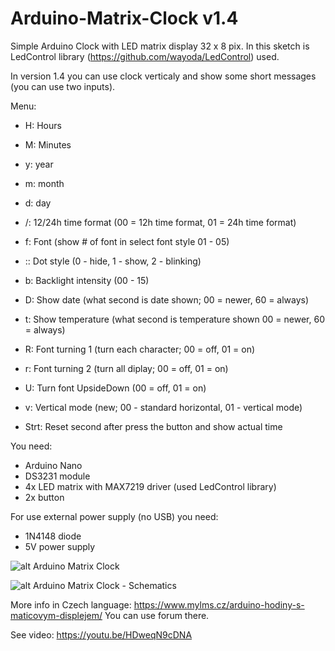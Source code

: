 # Arduino-Matrix-Clock v1.4

Simple Arduino Clock with LED matrix display 32 x 8 pix. In this sketch is LedControl library (https://github.com/wayoda/LedControl) used.

In version 1.4 you can use clock verticaly and show some short messages (you can use two inputs).


Menu:
- H: Hours
- M: Minutes

- y: year
- m: month
- d: day

- /: 12/24h time format (00 = 12h time format, 01 = 24h time format)
- f: Font (show # of font in select font style 01 - 05)
- :: Dot style (0 - hide, 1 - show, 2 - blinking)
- b: Backlight intensity (00 - 15)
- D: Show date (what second is date shown; 00 = newer, 60 = always)
- t: Show temperature (what second is temperature shown 00 = newer, 60 = always)
- R: Font turning 1 (turn each character; 00 = off, 01 = on)
- r: Font turning 2 (turn all diplay; 00 = off, 01 = on)
- U: Turn font UpsideDown (00 = off, 01 = on)
- v: Vertical mode (new; 00 - standard horizontal, 01 - vertical mode)
- Strt: Reset second after press the button and show actual time

You need:
- Arduino Nano
- DS3231 module
- 4x LED matrix with MAX7219 driver (used LedControl library)
- 2x button


For use external power supply (no USB) you need:
- 1N4148 diode
- 5V power supply

![alt Arduino Matrix Clock](https://www.mylms.cz/wp-content/uploads/2018/06/arduino-matrix-clock-1.jpg)

![alt Arduino Matrix Clock - Schematics](https://www.mylms.cz/wp-content/uploads/2018/06/arduino-matrix-clock-9.png)



More info in Czech language: https://www.mylms.cz/arduino-hodiny-s-maticovym-displejem/ You can use forum there.

See video: https://youtu.be/HDweqN9cDNA
